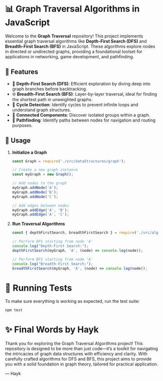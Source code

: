 # 📊 Graph Traversal Algorithms in JavaScript

Welcome to the **Graph Traversal** repository! This project implements essential graph traversal algorithms like **Depth-First Search (DFS)** and **Breadth-First Search (BFS)** in JavaScript. These algorithms explore nodes in directed or undirected graphs, providing a foundational toolset for applications in networking, game development, and pathfinding.

## 🚀 Features

- 🔎 **Depth-First Search (DFS)**: Efficient exploration by diving deep into graph branches before backtracking.
- 🌐 **Breadth-First Search (BFS)**: Layer-by-layer traversal, ideal for finding the shortest path in unweighted graphs.
- 🔄 **Cycle Detection**: Identify cycles to prevent infinite loops and understand graph structures.
- 📏 **Connected Components**: Discover isolated groups within a graph.
- 🌱 **Pathfinding**: Identify paths between nodes for navigation and routing purposes.

## 🧩 Usage

1. **Initialize a Graph**
   ```javascript
   const Graph = require('./src/dataStructures/graph');
   
   // Create a new graph instance
   const myGraph = new Graph();
   
   // Add nodes to the graph
   myGraph.addNode('A');
   myGraph.addNode('B');
   myGraph.addNode('C');
   
   // Add edges between nodes
   myGraph.addEdge('A', 'B');
   myGraph.addEdge('A', 'C');

2. **Run Traversal Algorithms**
   ```javascript
   const { depthFirstSearch, breadthFirstSearch } = require('./src/algorithms');

   // Perform DFS starting from node 'A'
   console.log("Depth-First Search:");
   depthFirstSearch(myGraph, 'A', (node) => console.log(node));

   // Perform BFS starting from node 'A'
   console.log("Breadth-First Search:");
   breadthFirstSearch(myGraph, 'A', (node) => console.log(node));

# 🧪 Running Tests

To make sure everything is working as expected, run the test suite:

```bash
npm test
```

# ✨ Final Words by Hayk
Thank you for exploring the Graph Traversal Algorithms project! This repository is designed to be more than just code—it’s a toolkit for navigating the intricacies of graph data structures with efficiency and clarity. With carefully crafted algorithms for DFS and BFS, this project aims to provide you with a solid foundation in graph theory, tailored for practical application.

— Hayk
